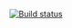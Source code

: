 [![Build status](https://ci.appveyor.com/api/projects/status/4pvhlqs0at5tk40r?svg=true)](https://ci.appveyor.com/project/Margo4490/page)